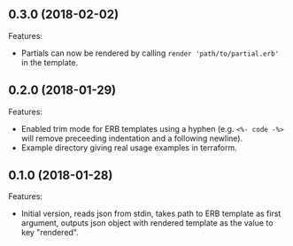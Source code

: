 ## 0.3.0 (2018-02-02)

Features:

 - Partials can now be rendered by calling `render 'path/to/partial.erb'` in the template.

## 0.2.0 (2018-01-29)

Features:

 - Enabled trim mode for ERB templates using a hyphen (e.g. `<%- code -%>` will remove preceeding indentation and a
   following newline).
 - Example directory giving real usage examples in terraform.

## 0.1.0 (2018-01-28)

Features:

 - Initial version, reads json from stdin, takes path to ERB template as first argument, outputs json object with
	rendered template as the value to key "rendered".

